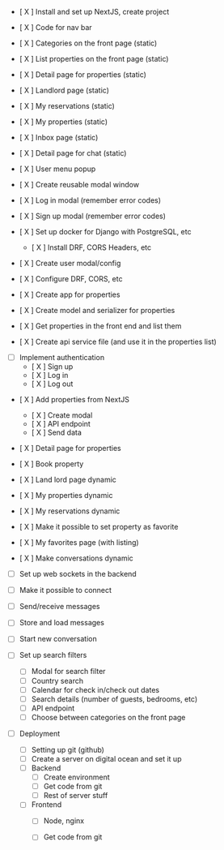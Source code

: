 - [ X ] Install and set up NextJS, create project
- [ X ] Code for nav bar
- [ X ] Categories on the front page (static)
- [ X ] List properties on the front page (static)
- [ X ] Detail page for properties (static)
- [ X ] Landlord page (static)
- [ X ] My reservations (static)
- [ X ] My properties (static)
- [ X ] Inbox page (static)
- [ X ] Detail page for chat (static)
- [ X ] User menu popup
- [ X ] Create reusable modal window
- [ X ] Log in modal (remember error codes)
- [ X ] Sign up modal (remember error codes)

- [ X ] Set up docker for Django with PostgreSQL, etc
  - [ X ] Install DRF, CORS Headers, etc
- [ X ] Create user modal/config
- [ X ] Configure DRF, CORS, etc
- [ X ] Create app for properties
- [ X ] Create model and serializer for properties
- [ X ] Get properties in the front end and list them

- [ X ] Create api service file (and use it in the properties list)

- [ ] Implement authentication
  - [ X ] Sign up
  - [ X ] Log in
  - [ X ] Log out

- [ X ] Add properties from NextJS
  - [ X ] Create modal
  - [ X ] API endpoint
  - [ X ] Send data
   
- [ X ] Detail page for properties
- [ X ] Book property
- [ X ] Land lord page dynamic
- [ X ] My properties dynamic
- [ X ] My reservations dynamic
- [ X ] Make it possible to set property as favorite
- [ X ] My favorites page (with listing)
- [ X ] Make conversations dynamic

- [ ] Set up web sockets in the backend
- [ ] Make it possible to connect
- [ ] Send/receive messages
- [ ] Store and load messages
- [ ] Start new conversation

- [ ] Set up search filters
  - [ ] Modal for search filter
  - [ ] Country search
  - [ ] Calendar for check in/check out dates
  - [ ] Search details (number of guests, bedrooms, etc)
  - [ ] API endpoint
  - [ ] Choose between categories on the front page

- [ ] Deployment
  - [ ] Setting up git (github)
  - [ ] Create a server on digital ocean and set it up
  - [ ] Backend
    - [ ] Create environment
    - [ ] Get code from git
    - [ ] Rest of server stuff
  - [ ] Frontend
    - [ ] Node, nginx
    - [ ] Get code from git


























